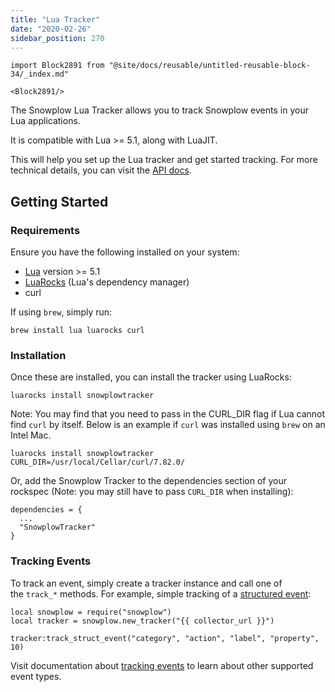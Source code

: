 ```yaml
---
title: "Lua Tracker"
date: "2020-02-26"
sidebar_position: 270
---
```


```mdx-code-block
import Block2891 from "@site/docs/reusable/untitled-reusable-block-34/_index.md"

<Block2891/>
```

The Snowplow Lua Tracker allows you to track Snowplow events in your Lua applications.

It is compatible with Lua >= 5.1, along with LuaJIT.

This will help you set up the Lua tracker and get started tracking. For more technical details, you can visit the [API docs](https://snowplow.github.io/snowplow-lua-tracker/).

## Getting Started

### Requirements

Ensure you have the following installed on your system:

- [Lua](https://www.lua.org/) version >= 5.1
- [LuaRocks](https://luarocks.org/) (Lua's dependency manager)
- curl

If using `brew`, simply run:

```
brew install lua luarocks curl
```

### Installation

Once these are installed, you can install the tracker using LuaRocks:

```
luarocks install snowplowtracker
```

Note: You may find that you need to pass in the CURL\_DIR flag if Lua cannot find `curl` by itself. Below is an example if `curl` was installed using `brew` on an Intel Mac.

```
luarocks install snowplowtracker CURL_DIR=/usr/local/Cellar/curl/7.82.0/
```

Or, add the Snowplow Tracker to the dependencies section of your rockspec (Note: you may still have to pass `CURL_DIR` when installing):

```
dependencies = {
  ...
  "SnowplowTracker"
}
```

### Tracking Events

To track an event, simply create a tracker instance and call one of the `track_*` methods. For example, simple tracking of a [structured event](/docs/migrated/understanding-tracking-design/out-of-the-box-vs-custom-events-and-entities/#structured-events):

```
local snowplow = require("snowplow")
local tracker = snowplow.new_tracker("{{ collector_url }}")

tracker:track_struct_event("category", "action", "label", "property", 10)
```

Visit documentation about [tracking events](/docs/migrated/collecting-data/collecting-from-own-applications/lua-tracker/tracking-specific-events/) to learn about other supported event types.
